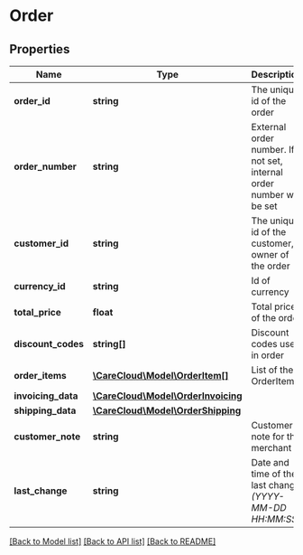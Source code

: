# Order

## Properties
Name | Type | Description | Notes
------------ | ------------- | ------------- | -------------
**order_id** | **string** | The unique id of the order | [optional] 
**order_number** | **string** | External order number. If not set, internal order number will be set | [optional] 
**customer_id** | **string** | The unique id of the customer, owner of the order | 
**currency_id** | **string** | Id of currency | 
**total_price** | **float** | Total price of the order | 
**discount_codes** | **string[]** | Discount codes used in order | [optional] 
**order_items** | [**\CareCloud\Model\OrderItem[]**](OrderItem.md) | List of the OrderItems | 
**invoicing_data** | [**\CareCloud\Model\OrderInvoicing**](OrderInvoicing.md) |  | 
**shipping_data** | [**\CareCloud\Model\OrderShipping**](OrderShipping.md) |  | [optional] 
**customer_note** | **string** | Customer’s note for the merchant | [optional] 
**last_change** | **string** | Date and time of the last change *(YYYY-MM-DD HH:MM:SS)* | [optional] 

[[Back to Model list]](../../README.md#documentation-for-models) [[Back to API list]](../../README.md#documentation-for-api-endpoints) [[Back to README]](../../README.md)

